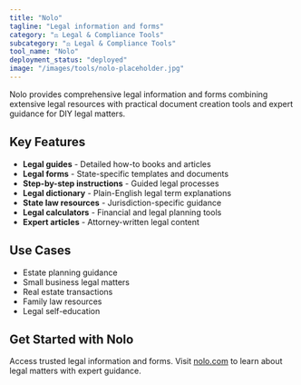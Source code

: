 ```yaml
---
title: "Nolo"
tagline: "Legal information and forms"
category: "⚖️ Legal & Compliance Tools"
subcategory: "⚖️ Legal & Compliance Tools"
tool_name: "Nolo"
deployment_status: "deployed"
image: "/images/tools/nolo-placeholder.jpg"
---
```

Nolo provides comprehensive legal information and forms combining extensive legal resources with practical document creation tools and expert guidance for DIY legal matters.

## Key Features

- **Legal guides** - Detailed how-to books and articles
- **Legal forms** - State-specific templates and documents
- **Step-by-step instructions** - Guided legal processes
- **Legal dictionary** - Plain-English legal term explanations
- **State law resources** - Jurisdiction-specific guidance
- **Legal calculators** - Financial and legal planning tools
- **Expert articles** - Attorney-written legal content

## Use Cases

- Estate planning guidance
- Small business legal matters
- Real estate transactions
- Family law resources
- Legal self-education

## Get Started with Nolo

Access trusted legal information and forms. Visit [nolo.com](https://www.nolo.com) to learn about legal matters with expert guidance.
